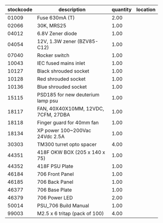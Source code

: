 |stockcode|description|quantity|location|
|---------|-----------|--------|--------|
|01009|Fuse 630mA (T)|2.00||
|02066|30K, MRS25|1.00||
|04012|6.8V Zener diode|1.00||
|04054|12V, 1.3W zener (BZV85-C12)|1.00||
|07040|Rocker switch|1.00||
|10043|IEC fused mains inlet|1.00||
|10127|Black shrouded socket|1.00||
|10128|Red shrouded socket|1.00||
|10136|Blue shrouded socket|1.00||
|15115|PSD185 for new deuterium lamp psu|1.00||
|18117|FAN, 40X40X10MM, 12VDC, 7CFM, 27DBA|1.00||
|18118|Finger guard for 40mm fan|1.00||
|18134|XP power 100~200Vac 24Vdc 2.5A|1.00||
|30303|TM300 turret opto spacer|4.00||
|44351|418F OKW BOX (205 x 140 x 75)|1.00||
|44352|418F PSU Plate|1.00||
|46184|706 Front Panel|1.00||
|46185|706 Back Panel|1.00||
|46377|706 Base Plate|1.00||
|46379|706 Power LED|2.00||
|50014|PSU_706 Build Manual|1.00||
|99003|M2.5 x 6 tritap (pack of 100)|4.00||
